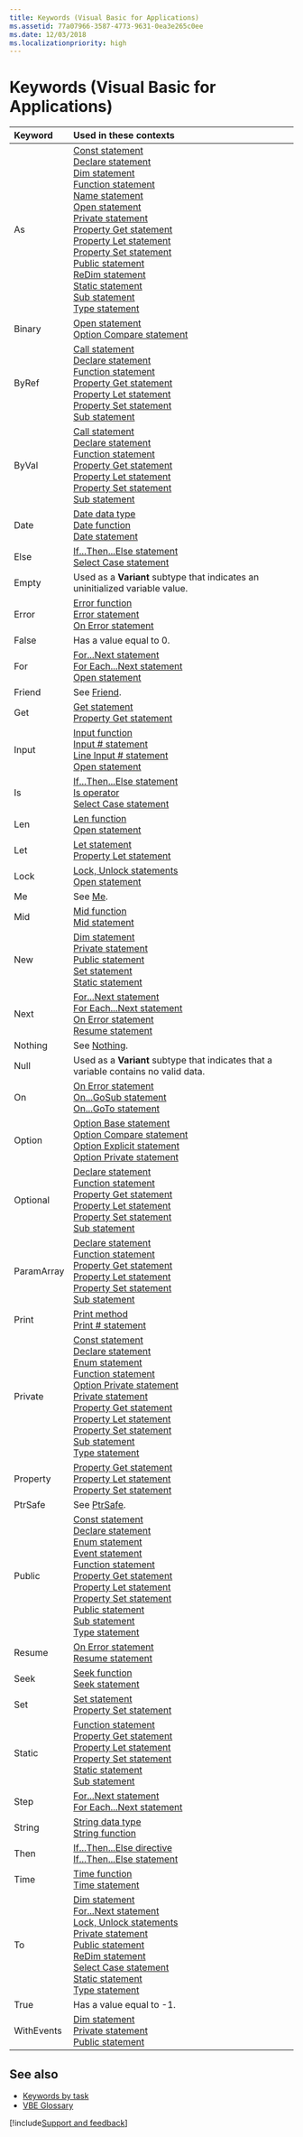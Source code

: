 ```yaml
---
title: Keywords (Visual Basic for Applications)
ms.assetid: 77a07966-3587-4773-9631-0ea3e265c0ee
ms.date: 12/03/2018
ms.localizationpriority: high
---
```



# Keywords (Visual Basic for Applications)


|Keyword |Used in these contexts|
|:-------|:---------------------|
|As |[Const statement](user-interface-help/const-statement.md)<br/>[Declare statement](user-interface-help/declare-statement.md)<br/>[Dim statement](user-interface-help/dim-statement.md)<br/>[Function statement](user-interface-help/function-statement.md)<br/>[Name statement](user-interface-help/name-statement.md)<br/>[Open statement](user-interface-help/open-statement.md)<br/>[Private statement](user-interface-help/private-statement.md)<br/>[Property Get statement](user-interface-help/property-get-statement.md)<br/>[Property Let statement](user-interface-help/property-let-statement.md)<br/>[Property Set statement](user-interface-help/property-set-statement.md)<br/>[Public statement](user-interface-help/public-statement.md)<br/>[ReDim statement](user-interface-help/redim-statement.md)<br/>[Static statement](user-interface-help/static-statement.md)<br/>[Sub statement](user-interface-help/sub-statement.md)<br/>[Type statement](user-interface-help/type-statement.md)<br/>|
|Binary  |[Open statement](user-interface-help/open-statement.md)<br/>[Option Compare statement](user-interface-help/option-compare-statement.md)<br/>|
|ByRef  |[Call statement](user-interface-help/call-statement.md)<br/>[Declare statement](user-interface-help/declare-statement.md)<br/>[Function statement](user-interface-help/function-statement.md)<br/>[Property Get statement](user-interface-help/property-get-statement.md)<br/>[Property Let statement](user-interface-help/property-let-statement.md)<br/>[Property Set statement](user-interface-help/property-set-statement.md)<br/>[Sub statement](user-interface-help/sub-statement.md)<br/>|
|ByVal  |[Call statement](user-interface-help/call-statement.md)<br/>[Declare statement](user-interface-help/declare-statement.md)<br/>[Function statement](user-interface-help/function-statement.md)<br/>[Property Get statement](user-interface-help/property-get-statement.md)<br/>[Property Let statement](user-interface-help/property-let-statement.md)<br/>[Property Set statement](user-interface-help/property-set-statement.md)<br/>[Sub statement](user-interface-help/sub-statement.md)<br/>|
|Date  |[Date data type](user-interface-help/date-data-type.md)<br/>[Date function](user-interface-help/date-function.md)<br/>[Date statement](user-interface-help/date-statement.md)<br/>|
|Else  |[If...Then...Else statement](user-interface-help/ifthenelse-statement.md)<br/>[Select Case statement](user-interface-help/select-case-statement.md)<br/>|
|Empty  |Used as a **Variant** subtype that indicates an uninitialized variable value.|
|Error  |[Error function](user-interface-help/error-function.md)<br/>[Error statement](user-interface-help/error-statement.md)<br/>[On Error statement](user-interface-help/on-error-statement.md)<br/>|
|False  |Has a value equal to 0.|
|For  |[For...Next statement](user-interface-help/fornext-statement.md)<br/>[For Each...Next statement](user-interface-help/for-eachnext-statement.md)<br/>[Open statement](user-interface-help/open-statement.md)<br/>|
|Friend  | See [Friend](user-interface-help/friend-keyword.md). |
|Get  |[Get statement](user-interface-help/get-statement.md)<br/>[Property Get statement](user-interface-help/property-get-statement.md)<br/>|
|Input  |[Input function](user-interface-help/input-function.md)<br/>[Input # statement](user-interface-help/inputstatement.md)<br/>[Line Input # statement](user-interface-help/line-inputstatement.md)<br/>[Open statement](user-interface-help/open-statement.md)<br/>|
|Is  |[If...Then...Else statement](user-interface-help/ifthenelse-statement.md)<br/>[Is operator](user-interface-help/is-operator.md)<br/>[Select Case statement](user-interface-help/select-case-statement.md)<br/>|
|Len  |[Len function](user-interface-help/len-function.md)<br/>[Open statement](user-interface-help/open-statement.md)<br/>|
|Let  |[Let statement](user-interface-help/let-statement.md)<br/>[Property Let statement](user-interface-help/property-let-statement.md)<br/>|
|Lock  |[Lock, Unlock statements](user-interface-help/lock-unlock-statements.md)<br/>[Open statement](user-interface-help/open-statement.md)<br/>|
|Me  |See [Me](user-interface-help/me-keyword.md). |
|Mid  |[Mid function](user-interface-help/mid-function.md)<br/>[Mid statement](user-interface-help/mid-statement.md)<br/>|
|New  |[Dim statement](user-interface-help/dim-statement.md)<br/>[Private statement](user-interface-help/private-statement.md)<br/>[Public statement](user-interface-help/public-statement.md)<br/>[Set statement](user-interface-help/set-statement.md)<br/>[Static statement](user-interface-help/static-statement.md)<br/>|
|Next  |[For...Next statement](user-interface-help/fornext-statement.md)<br/>[For Each...Next statement](user-interface-help/for-eachnext-statement.md)<br/>[On Error statement](user-interface-help/on-error-statement.md)<br/>[Resume statement](user-interface-help/resume-statement.md)<br/>|
|Nothing  |See [Nothing](user-interface-help/nothing-keyword.md). |
|Null  |Used as a **Variant** subtype that indicates that a variable contains no valid data.|
|On  |[On Error statement](user-interface-help/on-error-statement.md)<br/>[On...GoSub statement](user-interface-help/ongosub-ongoto-statements.md)<br/>[On...GoTo statement](user-interface-help/ongosub-ongoto-statements.md)<br/>|
|Option  |[Option Base statement](user-interface-help/option-base-statement.md)<br/>[Option Compare statement](user-interface-help/option-compare-statement.md)<br/>[Option Explicit statement](user-interface-help/option-explicit-statement.md)<br/>[Option Private statement](user-interface-help/option-private-statement.md)<br/>|
|Optional  |[Declare statement](user-interface-help/declare-statement.md)<br/>[Function statement](user-interface-help/function-statement.md)<br/>[Property Get statement](user-interface-help/property-get-statement.md)<br/>[Property Let statement](user-interface-help/property-let-statement.md)<br/>[Property Set statement](user-interface-help/property-set-statement.md)<br/>[Sub statement](user-interface-help/sub-statement.md)<br/>|
|ParamArray  |[Declare statement](user-interface-help/declare-statement.md)<br/>[Function statement](user-interface-help/function-statement.md)<br/>[Property Get statement](user-interface-help/property-get-statement.md)<br/>[Property Let statement](user-interface-help/property-let-statement.md)<br/>[Property Set statement](user-interface-help/property-set-statement.md)<br/>[Sub statement](user-interface-help/sub-statement.md)<br/>|
|Print  |[Print method](user-interface-help/print-method.md)<br/>[Print # statement](user-interface-help/printstatement.md)<br/>|
|Private  |[Const statement](user-interface-help/const-statement.md)<br/>[Declare statement](user-interface-help/declare-statement.md)<br/>[Enum statement](user-interface-help/enum-statement.md)<br/>[Function statement](user-interface-help/function-statement.md)<br/>[Option Private statement](user-interface-help/option-private-statement.md)<br/>[Private statement](user-interface-help/private-statement.md)<br/>[Property Get statement](user-interface-help/property-get-statement.md)<br/>[Property Let statement](user-interface-help/property-let-statement.md)<br/>[Property Set statement](user-interface-help/property-set-statement.md)<br/>[Sub statement](user-interface-help/sub-statement.md)<br/>[Type statement](user-interface-help/type-statement.md)<br/>|
|Property  |[Property Get statement](user-interface-help/property-get-statement.md)<br/>[Property Let statement](user-interface-help/property-let-statement.md)<br/>[Property Set statement](user-interface-help/property-set-statement.md)<br/>|
|PtrSafe  |See [PtrSafe](user-interface-help/ptrsafe-keyword.md).  |
|Public  |[Const statement](user-interface-help/const-statement.md)<br/>[Declare statement](user-interface-help/declare-statement.md)<br/>[Enum statement](user-interface-help/enum-statement.md)<br/>[Event statement](user-interface-help/event-statement.md)<br/>[Function statement](user-interface-help/function-statement.md)<br/>[Property Get statement](user-interface-help/property-get-statement.md)<br/>[Property Let statement](user-interface-help/property-let-statement.md)<br/>[Property Set statement](user-interface-help/property-set-statement.md)<br/>[Public statement](user-interface-help/public-statement.md)<br/>[Sub statement](user-interface-help/sub-statement.md)<br/>[Type statement](user-interface-help/type-statement.md)<br/>|
|Resume  |[On Error statement](user-interface-help/on-error-statement.md)<br/>[Resume statement](user-interface-help/resume-statement.md)<br/>|
|Seek  |[Seek function](user-interface-help/seek-function.md)<br/>[Seek statement](user-interface-help/seek-statement.md)<br/>|
|Set  |[Set statement](user-interface-help/set-statement.md)<br/>[Property Set statement](user-interface-help/property-set-statement.md)<br/>|
|Static  |[Function statement](user-interface-help/function-statement.md)<br/>[Property Get statement](user-interface-help/property-get-statement.md)<br/>[Property Let statement](user-interface-help/property-let-statement.md)<br/>[Property Set statement](user-interface-help/property-set-statement.md)<br/>[Static statement](user-interface-help/static-statement.md)<br/>[Sub statement](user-interface-help/sub-statement.md)<br/>|
|Step  |[For...Next statement](user-interface-help/fornext-statement.md)<br/>[For Each...Next statement](user-interface-help/for-eachnext-statement.md)<br/>|
|String  |[String data type](user-interface-help/string-data-type.md)<br/>[String function](user-interface-help/string-function.md)<br/>|
|Then  |[If...Then...Else directive](user-interface-help/ifthenelse-directive.md)<br/>[If...Then...Else statement](user-interface-help/ifthenelse-statement.md)<br/>|
|Time  |[Time function](user-interface-help/time-function.md)<br/>[Time statement](user-interface-help/time-statement.md)<br/>|
|To  |[Dim statement](user-interface-help/dim-statement.md)<br/>[For...Next statement](user-interface-help/fornext-statement.md)<br/>[Lock, Unlock statements](user-interface-help/lock-unlock-statements.md)<br/>[Private statement](user-interface-help/private-statement.md)<br/>[Public statement](user-interface-help/public-statement.md)<br/>[ReDim statement](user-interface-help/redim-statement.md)<br/>[Select Case statement](user-interface-help/select-case-statement.md)<br/>[Static statement](user-interface-help/static-statement.md)<br/>[Type statement](user-interface-help/type-statement.md)<br/>|
|True  |Has a value equal to -1.|
|WithEvents  |[Dim statement](user-interface-help/dim-statement.md)<br/>[Private statement](user-interface-help/private-statement.md)<br/>[Public statement](user-interface-help/public-statement.md)<br/>|

    

## See also

- [Keywords by task](user-interface-help/keywords-by-task.md)
- [VBE Glossary](../glossary/vbe-glossary.md)

[!include[Support and feedback](~/includes/feedback-boilerplate.md)]
